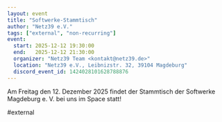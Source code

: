 ```yaml
---
layout: event
title: "Softwerke-Stammtisch"
author: "Netz39 e.V."
tags: ["external", "non-recurring"]
event:
  start: 2025-12-12 19:30:00 
  end:   2025-12-12 21:30:00 
  organizer: "Netz39 Team <kontakt@netz39.de>" 
  location: "Netz39 e.V., Leibnizstr. 32, 39104 Magdeburg"
  discord_event_id: 1424028101628788876
---
```

Am Freitag den 12. Dezember 2025 findet der Stammtisch der Softwerke Magdeburg e. V. bei uns im Space statt!

#external
<!-- event imported from discord manual changes may be overwritten -->